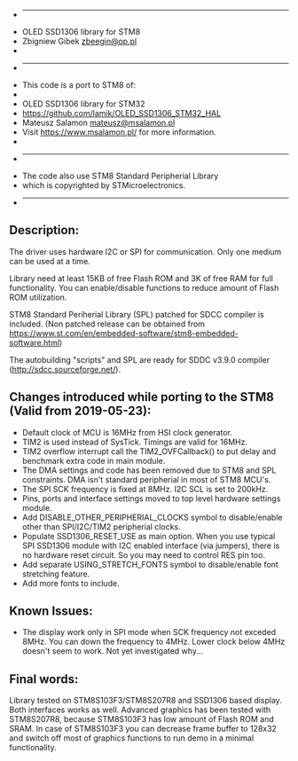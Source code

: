 * -------------------------------------------------------------------
* OLED SSD1306 library for STM8
* Zbigniew Gibek <zbeegin@op.pl>
*
* ---
* This code is a port to STM8 of:
*
*   OLED SSD1306 library for STM32
*   https://github.com/lamik/OLED_SSD1306_STM32_HAL
*   Mateusz Salamon <mateusz@msalamon.pl>
*   Visit https://www.msalamon.pl/ for more information.
*
* ---
* The code also use STM8 Standard Peripherial Library
* which is copyrighted by STMicroelectronics.
* -------------------------------------------------------------------


Description:
------------
  The driver uses hardware I2C or SPI for communication. Only one
  medium can be used at a time.

  Library need at least 15KB of free Flash ROM and 3K of free RAM for
  full functionality. You can enable/disable functions to reduce
  amount of Flash ROM utilization.

  STM8 Standard Periherial Library (SPL) patched for SDCC compiler is
  included. (Non patched release can be obtained from
  https://www.st.com/en/embedded-software/stm8-embedded-software.html)

  The autobuilding "scripts" and SPL are ready for SDDC v3.9.0
  compiler (http://sdcc.sourceforge.net/).


Changes introduced while porting to the STM8 (Valid from 2019-05-23):
---------------------------------------------------------------------
- Default clock of MCU is 16MHz from HSI clock generator.
- TIM2 is used instead of SysTick. Timings are valid for 16MHz.
- TIM2 overflow interrupt call the TIM2_OVFCallback() to put delay
  and benchmark extra code in main module.
- The DMA settings and code has been removed due to STM8 and SPL
  constraints. DMA isn't standard peripherial in most of STM8 MCU's.
- The SPI SCK frequency is fixed at 8MHz. I2C SCL is set to 200kHz.
- Pins, ports and interface settings moved to top level hardware
  settings module.
- Add DISABLE_OTHER_PERIPHERIAL_CLOCKS symbol to disable/enable other
  than SPI/I2C/TIM2 peripherial clocks.
- Populate SSD1306_RESET_USE as main option. When you use typical SPI
  SSD1306 module with I2C enabled interface (via jumpers), there is
  no hardware reset circuit. So you may need to control RES pin too.
- Add separate USING_STRETCH_FONTS symbol to disable/enable font
  stretching feature.
- Add more fonts to include.


Known Issues:
-------------
- The display work only in SPI mode when SCK frequency not exceded
  8MHz. You can down the frequency to 4MHz. Lower clock below 4MHz
  doesn't seem to work. Not yet investigated why...


Final words:
------------
  Library tested on STM8S103F3/STM8S207R8 and SSD1306 based display.
  Both interfaces works as well. Advanced graphics has been tested
  with STM8S207R8, because STM8S103F3 has low amount of Flash ROM
  and SRAM.
  In case of STM8S103F3 you can decrease frame buffer to 128x32 and
  switch off most of graphics functions to run demo in a minimal
  functionality.
